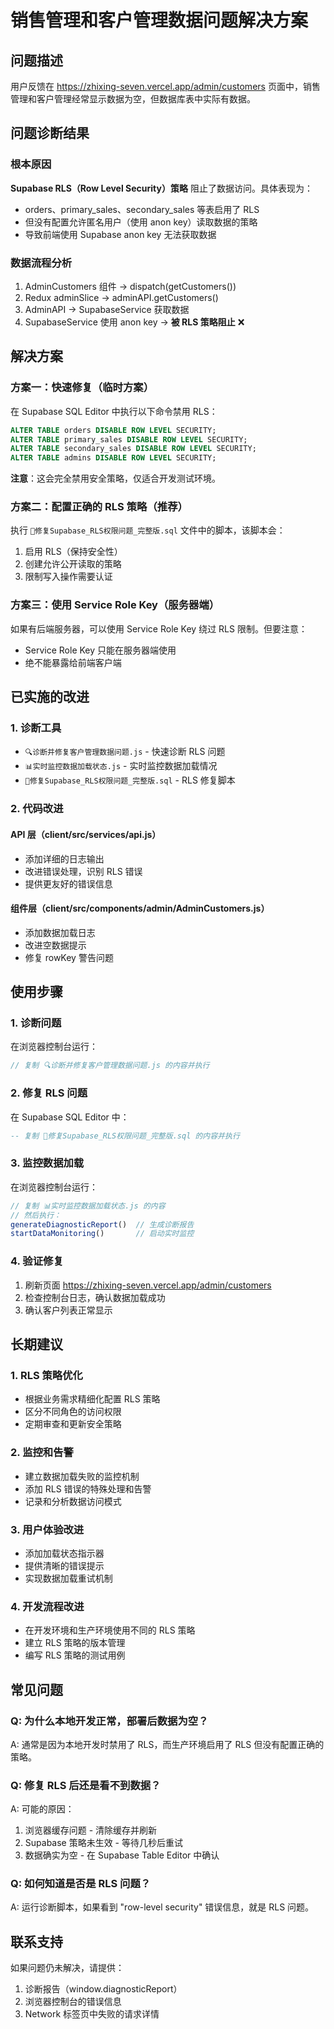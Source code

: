 # 销售管理和客户管理数据问题解决方案

## 问题描述
用户反馈在 https://zhixing-seven.vercel.app/admin/customers 页面中，销售管理和客户管理经常显示数据为空，但数据库表中实际有数据。

## 问题诊断结果

### 根本原因
**Supabase RLS（Row Level Security）策略** 阻止了数据访问。具体表现为：
- orders、primary_sales、secondary_sales 等表启用了 RLS
- 但没有配置允许匿名用户（使用 anon key）读取数据的策略
- 导致前端使用 Supabase anon key 无法获取数据

### 数据流程分析
1. AdminCustomers 组件 → dispatch(getCustomers())
2. Redux adminSlice → adminAPI.getCustomers()
3. AdminAPI → SupabaseService 获取数据
4. SupabaseService 使用 anon key → **被 RLS 策略阻止** ❌

## 解决方案

### 方案一：快速修复（临时方案）
在 Supabase SQL Editor 中执行以下命令禁用 RLS：

```sql
ALTER TABLE orders DISABLE ROW LEVEL SECURITY;
ALTER TABLE primary_sales DISABLE ROW LEVEL SECURITY;
ALTER TABLE secondary_sales DISABLE ROW LEVEL SECURITY;
ALTER TABLE admins DISABLE ROW LEVEL SECURITY;
```

**注意**：这会完全禁用安全策略，仅适合开发测试环境。

### 方案二：配置正确的 RLS 策略（推荐）
执行 `🔧修复Supabase_RLS权限问题_完整版.sql` 文件中的脚本，该脚本会：
1. 启用 RLS（保持安全性）
2. 创建允许公开读取的策略
3. 限制写入操作需要认证

### 方案三：使用 Service Role Key（服务器端）
如果有后端服务器，可以使用 Service Role Key 绕过 RLS 限制。但要注意：
- Service Role Key 只能在服务器端使用
- 绝不能暴露给前端客户端

## 已实施的改进

### 1. 诊断工具
- `🔍诊断并修复客户管理数据问题.js` - 快速诊断 RLS 问题
- `📊实时监控数据加载状态.js` - 实时监控数据加载情况
- `🔧修复Supabase_RLS权限问题_完整版.sql` - RLS 修复脚本

### 2. 代码改进
#### API 层（client/src/services/api.js）
- 添加详细的日志输出
- 改进错误处理，识别 RLS 错误
- 提供更友好的错误信息

#### 组件层（client/src/components/admin/AdminCustomers.js）
- 添加数据加载日志
- 改进空数据提示
- 修复 rowKey 警告问题

## 使用步骤

### 1. 诊断问题
在浏览器控制台运行：
```javascript
// 复制 🔍诊断并修复客户管理数据问题.js 的内容并执行
```

### 2. 修复 RLS 问题
在 Supabase SQL Editor 中：
```sql
-- 复制 🔧修复Supabase_RLS权限问题_完整版.sql 的内容并执行
```

### 3. 监控数据加载
在浏览器控制台运行：
```javascript
// 复制 📊实时监控数据加载状态.js 的内容
// 然后执行：
generateDiagnosticReport()  // 生成诊断报告
startDataMonitoring()       // 启动实时监控
```

### 4. 验证修复
1. 刷新页面 https://zhixing-seven.vercel.app/admin/customers
2. 检查控制台日志，确认数据加载成功
3. 确认客户列表正常显示

## 长期建议

### 1. RLS 策略优化
- 根据业务需求精细化配置 RLS 策略
- 区分不同角色的访问权限
- 定期审查和更新安全策略

### 2. 监控和告警
- 建立数据加载失败的监控机制
- 添加 RLS 错误的特殊处理和告警
- 记录和分析数据访问模式

### 3. 用户体验改进
- 添加加载状态指示器
- 提供清晰的错误提示
- 实现数据加载重试机制

### 4. 开发流程改进
- 在开发环境和生产环境使用不同的 RLS 策略
- 建立 RLS 策略的版本管理
- 编写 RLS 策略的测试用例

## 常见问题

### Q: 为什么本地开发正常，部署后数据为空？
A: 通常是因为本地开发时禁用了 RLS，而生产环境启用了 RLS 但没有配置正确的策略。

### Q: 修复 RLS 后还是看不到数据？
A: 可能的原因：
1. 浏览器缓存问题 - 清除缓存并刷新
2. Supabase 策略未生效 - 等待几秒后重试
3. 数据确实为空 - 在 Supabase Table Editor 中确认

### Q: 如何知道是否是 RLS 问题？
A: 运行诊断脚本，如果看到 "row-level security" 错误信息，就是 RLS 问题。

## 联系支持
如果问题仍未解决，请提供：
1. 诊断报告（window.diagnosticReport）
2. 浏览器控制台的错误信息
3. Network 标签页中失败的请求详情
